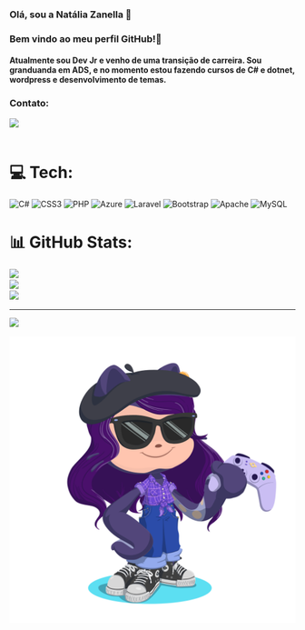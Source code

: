 ### Olá, sou a Natália Zanella :purple_heart:
### Bem vindo ao meu perfil GitHub!👋

#### Atualmente sou Dev Jr e venho de uma transição de carreira. Sou granduanda em ADS, e no momento estou fazendo cursos de C# e dotnet, wordpress e desenvolvimento de temas.


### Contato:

<div>
<a href="https://www.linkedin.com/in/natália-zanella" target="_blank"><img loading="lazy" src="https://img.shields.io/badge/-LinkedIn-%230077B5?style=for-the-badge&logo=linkedin&logoColor=white" target="_blank"></a>   
</div>
<br>


# 💻 Tech:
![C#](https://img.shields.io/badge/c%23-%23239120.svg?style=for-the-badge&logo=csharp&logoColor=white) ![CSS3](https://img.shields.io/badge/css3-%231572B6.svg?style=for-the-badge&logo=css3&logoColor=white) ![PHP](https://img.shields.io/badge/php-%23777BB4.svg?style=for-the-badge&logo=php&logoColor=white) ![Azure](https://img.shields.io/badge/azure-%230072C6.svg?style=for-the-badge&logo=microsoftazure&logoColor=white) ![Laravel](https://img.shields.io/badge/laravel-%23FF2D20.svg?style=for-the-badge&logo=laravel&logoColor=white) ![Bootstrap](https://img.shields.io/badge/bootstrap-%238511FA.svg?style=for-the-badge&logo=bootstrap&logoColor=white) ![Apache](https://img.shields.io/badge/apache-%23D42029.svg?style=for-the-badge&logo=apache&logoColor=white) ![MySQL](https://img.shields.io/badge/mysql-%2300000f.svg?style=for-the-badge&logo=mysql&logoColor=white)
# 📊 GitHub Stats:
![](https://github-readme-stats.vercel.app/api?username=NataliaZanella&theme=synthwave&hide_border=false&include_all_commits=true&count_private=false)<br/>
![](https://github-readme-streak-stats.herokuapp.com/?user=NataliaZanella&theme=synthwave&hide_border=false)<br/>
![](https://github-readme-stats.vercel.app/api/top-langs/?username=NataliaZanella&theme=synthwave&hide_border=false&include_all_commits=true&count_private=false&layout=compact)

---
[![](https://visitcount.itsvg.in/api?id=NataliaZanella&icon=0&color=0)](https://visitcount.itsvg.in)

<!-- Proudly created with GPRM ( https://gprm.itsvg.in ) -->

<img src="/octocat-natthy.png" style="height=20px">


